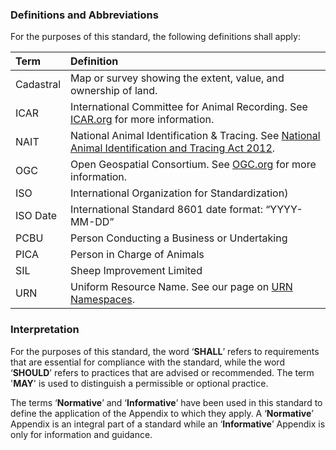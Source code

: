 ### Definitions and Abbreviations

For the purposes of this standard, the following definitions shall apply:

Term | Definition
:--- | :---------
Cadastral | Map or survey showing the extent, value, and ownership of land.
ICAR | International Committee for Animal Recording. See [ICAR.org](https://www.icar.org/) for more information.
NAIT | National Animal Identification & Tracing. See [National Animal Identification and Tracing Act 2012](http://www.legislation.govt.nz/act/public/2012/0002/latest/DLM3430220.html).
OGC | Open Geospatial Consortium. See [OGC.org](https://www.ogc.org/) for more information.
ISO | International Organization for Standardization)
ISO Date | International Standard 8601 date format: “YYYY-MM-DD”
PCBU | Person Conducting a Business or Undertaking
PICA | Person in Charge of Animals
SIL | Sheep Improvement Limited
URN | Uniform Resource Name. See our page on [URN Namespaces](https://github.com/Datalinker-Org/Farm-Data-Standards/blob/master/Information%20for%20Customers/FarmDataStandards_Namespaces-for-Farm-Data-Identifiers.md).

### Interpretation

For the purposes of this standard, the word ‘**SHALL**’ refers to requirements that are essential for compliance with the standard, while the word ‘**SHOULD**’ refers to practices that are advised or recommended. The term '**MAY**' is used to distinguish a permissible or optional practice.

The terms ‘**Normative**’ and ‘**Informative**’ have been used in this standard to define the application of the Appendix to which they apply. A ‘**Normative**’ Appendix is an integral part of a standard while an ‘**Informative**’ Appendix is only for information and guidance.
